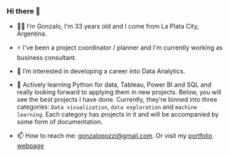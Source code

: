 ### Hi there 👋

- 👨‍💻 I’m Gonzalo, I'm 33 years old and I come from La Plata City, Argentina.

- ⚡ I've been a project coordinator / planner and I'm currently working as business consultant.

- 👀 I’m interested in developing a career into Data Analytics.

- 🌱 Actively learning Python for data, Tableau, Power BI and SQL and really looking forward to applying them in new projects. Below, you will see the best projects I have done. Currently, they're binned into three categories: `Data visualization`, `data exploration` and `machine learning`. Each category has projects in it and will be accompanied by some form of documentation.

- 📫 How to reach me: gonzalopozzi@gmail.com. Or visit my [portfolio webpage](https://gonzalopozzi.com.ar/)

